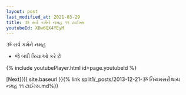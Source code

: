 ```yaml
---
layout: post
last_modified_at: 2021-03-29
title: ૐ સર્વ કર્મને નમહ ૧૧ ટાઈમ્સ
youtubeId: XBw6QX4YEyM
---
```

 
 
 ૐ સર્વ કર્મને નમહ  
 
 -  જે બધી ક્રિયાઓ કરે છે 
 
  
 
  
 
 
 
 
 
 


{% include youtubePlayer.html id=page.youtubeId %}
 
[Next]({{ site.baseurl }}{% link  split1/_posts/2013-12-21-ૐ નિયમસરીથાય નમહ ૧૧ ટાઈમ્સ.md%})
 

